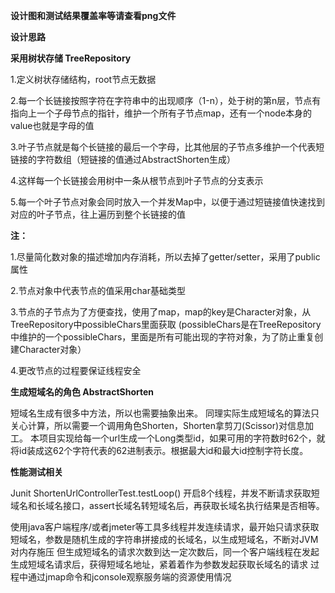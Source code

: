 **设计图和测试结果覆盖率等请查看png文件**


**设计思路**

**采用树状存储 TreeRepository**

1.定义树状存储结构，root节点无数据

2.每一个长链接按照字符在字符串中的出现顺序（1-n），处于树的第n层，节点有指向上一个子母节点的指针，维护一个所有子节点map，还有一个node本身的value也就是字母的值

3.叶子节点就是每个长链接的最后一个字母，比其他层的子节点多维护一个代表短链接的字符数组（短链接的值通过AbstractShorten生成）

4.这样每一个长链接会用树中一条从根节点到叶子节点的分支表示

5.每一个叶子节点对象会同时放入一个并发Map中，以便于通过短链接值快速找到对应的叶子节点，往上遍历到整个长链接的值



**注：**

1.尽量简化数对象的描述增加内存消耗，所以去掉了getter/setter，采用了public属性

2.节点对象中代表节点的值采用char基础类型

3.节点的子节点为了方便查找，使用了map，map的key是Character对象，从TreeRepository中possibleChars里面获取
(possibleChars是在TreeRepository中维护的一个possibleChars，里面是所有可能出现的字符对象，为了防止重复创建Character对象）

4.更改节点的过程要保证线程安全

**生成短域名的角色 AbstractShorten**

短域名生成有很多中方法，所以也需要抽象出来。 同理实际生成短域名的算法只关心计算，所以需要一个调用角色Shorten，Shorten拿剪刀(Scissor)对信息加工。
本项目实现给每一个url生成一个Long类型id，如果可用的字符数时62个，就将id装成这62个字符代表的62进制表示。根据最大id和最大id控制字符长度。



**性能测试相关**

Junit  ShortenUrlControllerTest.testLoop() 开启8个线程，并发不断请求获取短域名和长域名接口，assert长域名转短域名后，再获取长域名执行结果是否相等。

使用java客户端程序/或者jmeter等工具多线程并发连续请求，最开始只请求获取短域名，参数是随机生成的字符串拼接成的长域名，以生成短域名，不断对JVM对内存施压
但生成短域名的请求次数到达一定次数后，同一个客户端线程在发起生成短域名请求后，获得短域名地址，紧着着作为参数发起获取长域名的请求
过程中通过jmap命令和jconsole观察服务端的资源使用情况